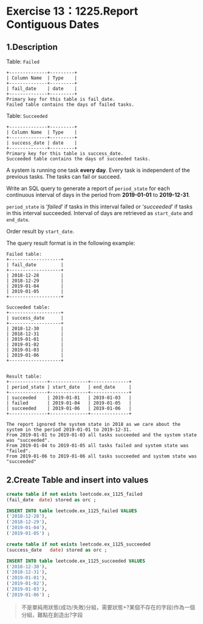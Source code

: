 # Exercise 13：1225.Report Contiguous Dates

## 1.Description

Table: `Failed`

```
+--------------+---------+
| Column Name  | Type    |
+--------------+---------+
| fail_date    | date    |
+--------------+---------+
Primary key for this table is fail_date.
Failed table contains the days of failed tasks.
```

Table: `Succeeded`

```
+--------------+---------+
| Column Name  | Type    |
+--------------+---------+
| success_date | date    |
+--------------+---------+
Primary key for this table is success_date.
Succeeded table contains the days of succeeded tasks.
```

A system is running one task **every day**. Every task is independent of the previous tasks. The tasks can fail or succeed.

Write an SQL query to generate a report of `period_state` for each continuous interval of days in the period from **2019-01-01** to **2019-12-31**.

`period_state` is ‘_failed_’ if tasks in this interval failed or ‘_succeeded_’ if tasks in this interval succeeded. Interval of days are retrieved as `start_date` and `end_date`.

Order result by `start_date`.

The query result format is in the following example:

```
Failed table:
+-------------------+
| fail_date         |
+-------------------+
| 2018-12-28        |
| 2018-12-29        |
| 2019-01-04        |
| 2019-01-05        |
+-------------------+

Succeeded table:
+-------------------+
| success_date      |
+-------------------+
| 2018-12-30        |
| 2018-12-31        |
| 2019-01-01        |
| 2019-01-02        |
| 2019-01-03        |
| 2019-01-06        |
+-------------------+


Result table:
+--------------+--------------+--------------+
| period_state | start_date   | end_date     |
+--------------+--------------+--------------+
| succeeded    | 2019-01-01   | 2019-01-03   |
| failed       | 2019-01-04   | 2019-01-05   |
| succeeded    | 2019-01-06   | 2019-01-06   |
+--------------+--------------+--------------+

The report ignored the system state in 2018 as we care about the system in the period 2019-01-01 to 2019-12-31.
From 2019-01-01 to 2019-01-03 all tasks succeeded and the system state was "succeeded".
From 2019-01-04 to 2019-01-05 all tasks failed and system state was "failed".
From 2019-01-06 to 2019-01-06 all tasks succeeded and system state was "succeeded"

```

## 2.Create Table and insert into values

```sql
create table if not exists leetcode.ex_1125_failed
(fail_date	date) stored as orc ;

INSERT INTO table leetcode.ex_1125_failed VALUES
('2018-12-28'), 
('2018-12-29'), 
('2019-01-04'), 
('2019-01-05') ; 

create table if not exists leetcode.ex_1125_succeeded
(success_date	date) stored as orc ;

INSERT INTO table leetcode.ex_1125_succeeded VALUES
('2018-12-30'), 
('2018-12-31'), 
('2019-01-01'), 
('2019-01-02'), 
('2019-01-03'), 
('2019-01-06') ;
```

> 不是單純用狀態(成功/失敗)分組，需要狀態+?某個不存在的字段)作為一個分組，難點在創造出?字段


